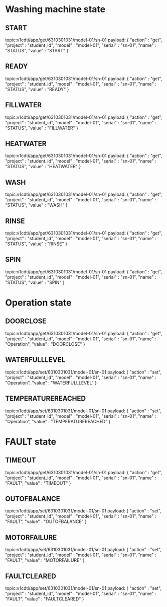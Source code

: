 # Washing machine state

## START
topic:v1cdti/app/get/6310301031/model-01/sn-01
payload: {
    "action"    :   "get",
    "project"   :   "student_id",
    "model"     :   "model-01",
    "serial"    :   "sn-01",
    "name"      :   "STATUS",
    "value"     :   "START"
}

## READY
topic:v1cdti/app/get/6310301031/model-01/sn-01
payload: {
    "action"    :   "get",
    "project"   :   "student_id",
    "model"     :   "model-01",
    "serial"    :   "sn-01",
    "name"      :   "STATUS",
    "value"     :   "READY"
}

## FILLWATER
topic:v1cdti/app/get/6310301031/model-01/sn-01
payload: {
    "action"    :   "get",
    "project"   :   "student_id",
    "model"     :   "model-01",
    "serial"    :   "sn-01",
    "name"      :   "STATUS",
    "value"     :   "FILLWATER"
}

## HEATWATER
topic:v1cdti/app/get/6310301031/model-01/sn-01
payload: {
    "action"    :   "get",
    "project"   :   "student_id",
    "model"     :   "model-01",
    "serial"    :   "sn-01",
    "name"      :   "STATUS",
    "value"     :   "HEATWATER"
}

## WASH
topic:v1cdti/app/get/6310301031/model-01/sn-01
payload: {
    "action"    :   "get",
    "project"   :   "student_id",
    "model"     :   "model-01",
    "serial"    :   "sn-01",
    "name"      :   "STATUS",
    "value"     :   "WASH"
}

## RINSE
topic:v1cdti/app/get/6310301031/model-01/sn-01
payload: {
    "action"    :   "get",
    "project"   :   "student_id",
    "model"     :   "model-01",
    "serial"    :   "sn-01",
    "name"      :   "STATUS",
    "value"     :   "RINSE"
}

## SPIN
topic:v1cdti/app/get/6310301031/model-01/sn-01
payload: {
    "action"    :   "get",
    "project"   :   "student_id",
    "model"     :   "model-01",
    "serial"    :   "sn-01",
    "name"      :   "STATUS",
    "value"     :   "SPIN"
}

# Operation state

## DOORCLOSE
topic:v1cdti/app/get/6310301031/model-01/sn-01
payload: {
    "action"    :   "get",
    "project"   :   "student_id",
    "model"     :   "model-01",
    "serial"    :   "sn-01",
    "name"      :   "Operation",
    "value"     :   "DOORCLOSE"
}

## WATERFULLLEVEL
topic:v1cdti/app/set/6310301031/model-01/sn-01
payload: {
    "action"    :   "set",
    "project"   :   "student_id",
    "model"     :   "model-01",
    "serial"    :   "sn-01",
    "name"      :   "Operation",
    "value"     :   "WATERFULLLEVEL"
}

## TEMPERATUREREACHED
topic:v1cdti/app/set/6310301031/model-01/sn-01
payload: {
    "action"    :   "set",
    "project"   :   "student_id",
    "model"     :   "model-01",
    "serial"    :   "sn-01",
    "name"      :   "Operation",
    "value"     :   "TEMPERATUREREACHED"
}


# FAULT state

## TIMEOUT
topic:v1cdti/app/get/6310301031/model-01/sn-01
payload: {
    "action"    :   "get",
    "project"   :   "student_id",
    "model"     :   "model-01",
    "serial"    :   "sn-01",
    "name"      :   "FAULT",
    "value"     :   "TIMEOUT"
}

## OUTOFBALANCE
topic:v1cdti/app/set/6310301031/model-01/sn-01
payload: {
    "action"    :   "set",
    "project"   :   "student_id",
    "model"     :   "model-01",
    "serial"    :   "sn-01",
    "name"      :   "FAULT",
    "value"     :   "OUTOFBALANCE"
}

## MOTORFAILURE
topic:v1cdti/app/set/6310301031/model-01/sn-01
payload: {
    "action"    :   "set",
    "project"   :   "student_id",
    "model"     :   "model-01",
    "serial"    :   "sn-01",
    "name"      :   "FAULT",
    "value"     :   "MOTORFAILURE"
}

## FAULTCLEARED
topic:v1cdti/app/set/6310301031/model-01/sn-01
payload: {
    "action"    :   "set",
    "project"   :   "student_id",
    "model"     :   "model-01",
    "serial"    :   "sn-01",
    "name"      :   "FAULT",
    "value"     :   "FAULTCLEARED"
}